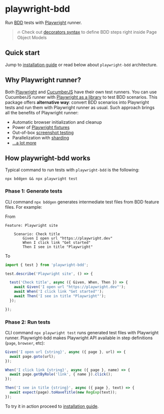 <!-- this file differs from README.md in project root -->

# playwright-bdd

Run [BDD](https://cucumber.io/docs/bdd/) tests with [Playwright](https://playwright.dev/) runner.

> 🔥 Check out [decorators syntax](./decorators.md) to define BDD steps right inside Page Object Models

## Quick start
Jump to [installation guide](installation.md) or read below about `playwright-bdd` architecture.

## Why Playwright runner?
Both [Playwright](https://playwright.dev/) and [CucumberJS](https://github.com/cucumber/cucumber-js) have their own test runners. 
You can use CucumberJS runner with [Playwright as a library](https://medium.com/@manabie/how-to-use-playwright-in-cucumberjs-f8ee5b89bccc) to test BDD scenarios.
This package offers **alternative way**: convert BDD scenarios into Playwright tests and run them with Playwright runner as usual. 
Such approach brings all the benefits of Playwright runner:

* Automatic browser initialization and cleanup
* Power of [Playwright fixtures](https://playwright.dev/docs/test-fixtures#with-fixtures)
* Out-of-box [screenshot testing](https://playwright.dev/docs/test-snapshots)
* Parallelization with [sharding](https://timdeschryver.dev/blog/using-playwright-test-shards-in-combination-with-a-job-matrix-to-improve-your-ci-speed#after)
* [...a lot more](https://playwright.dev/docs/library#key-differences)

## How playwright-bdd works
Typical command to run tests with `playwright-bdd` is the following:
```
npx bddgen && npx playwright test
```

### Phase 1: Generate tests
CLI command `npx bddgen` generates intermediate test files from BDD feature files. For example:

From
```gherkin
Feature: Playwright site

    Scenario: Check title
        Given I open url "https://playwright.dev"
        When I click link "Get started"
        Then I see in title "Playwright"
```

To
```js
import { test } from 'playwright-bdd';

test.describe('Playwright site', () => {

  test('Check title', async ({ Given, When, Then }) => {
    await Given('I open url "https://playwright.dev"');
    await When('I click link "Get started"');
    await Then('I see in title "Playwright"');
  });

});    
```

### Phase 2: Run tests
CLI command `npx playwright test` runs generated test files with Playwright runner.
Playwright-bdd makes Playwright API available in step definitions (`page`, `browser`, etc):

```js
Given('I open url {string}', async ({ page }, url) => {
  await page.goto(url);
});

When('I click link {string}', async ({ page }, name) => {
  await page.getByRole('link', { name }).click();
});

Then('I see in title {string}', async ({ page }, text) => {
  await expect(page).toHaveTitle(new RegExp(text));
});  
```

To try it in action proceed to [installation guide](installation.md).
